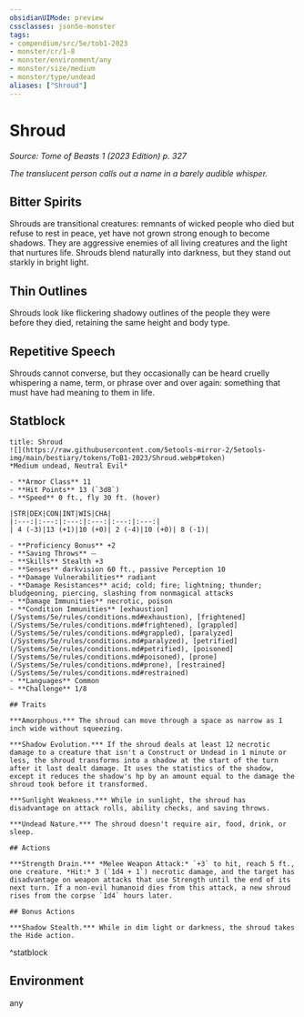 ```yaml
---
obsidianUIMode: preview
cssclasses: json5e-monster
tags:
- compendium/src/5e/tob1-2023
- monster/cr/1-8
- monster/environment/any
- monster/size/medium
- monster/type/undead
aliases: ["Shroud"]
---
```

# Shroud
*Source: Tome of Beasts 1 (2023 Edition) p. 327*  

*The translucent person calls out a name in a barely audible whisper.*

## Bitter Spirits

Shrouds are transitional creatures: remnants of wicked people who died but refuse to rest in peace, yet have not grown strong enough to become shadows. They are aggressive enemies of all living creatures and the light that nurtures life. Shrouds blend naturally into darkness, but they stand out starkly in bright light.

## Thin Outlines

Shrouds look like flickering shadowy outlines of the people they were before they died, retaining the same height and body type.

## Repetitive Speech

Shrouds cannot converse, but they occasionally can be heard cruelly whispering a name, term, or phrase over and over again: something that must have had meaning to them in life.

## Statblock

```ad-statblock
title: Shroud
![](https://raw.githubusercontent.com/5etools-mirror-2/5etools-img/main/bestiary/tokens/ToB1-2023/Shroud.webp#token)
*Medium undead, Neutral Evil*

- **Armor Class** 11
- **Hit Points** 13 (`3d8`)
- **Speed** 0 ft., fly 30 ft. (hover)

|STR|DEX|CON|INT|WIS|CHA|
|:---:|:---:|:---:|:---:|:---:|:---:|
| 4 (-3)|13 (+1)|10 (+0)| 2 (-4)|10 (+0)| 8 (-1)|

- **Proficiency Bonus** +2
- **Saving Throws** ⏤
- **Skills** Stealth +3
- **Senses** darkvision 60 ft., passive Perception 10
- **Damage Vulnerabilities** radiant
- **Damage Resistances** acid; cold; fire; lightning; thunder; bludgeoning, piercing, slashing from nonmagical attacks
- **Damage Immunities** necrotic, poison
- **Condition Immunities** [exhaustion](/Systems/5e/rules/conditions.md#exhaustion), [frightened](/Systems/5e/rules/conditions.md#frightened), [grappled](/Systems/5e/rules/conditions.md#grappled), [paralyzed](/Systems/5e/rules/conditions.md#paralyzed), [petrified](/Systems/5e/rules/conditions.md#petrified), [poisoned](/Systems/5e/rules/conditions.md#poisoned), [prone](/Systems/5e/rules/conditions.md#prone), [restrained](/Systems/5e/rules/conditions.md#restrained)
- **Languages** Common
- **Challenge** 1/8

## Traits

***Amorphous.*** The shroud can move through a space as narrow as 1 inch wide without squeezing.

***Shadow Evolution.*** If the shroud deals at least 12 necrotic damage to a creature that isn't a Construct or Undead in 1 minute or less, the shroud transforms into a shadow at the start of the turn after it last dealt damage. It uses the statistics of the shadow, except it reduces the shadow's hp by an amount equal to the damage the shroud took before it transformed.

***Sunlight Weakness.*** While in sunlight, the shroud has disadvantage on attack rolls, ability checks, and saving throws.

***Undead Nature.*** The shroud doesn't require air, food, drink, or sleep.

## Actions

***Strength Drain.*** *Melee Weapon Attack:* `+3` to hit, reach 5 ft., one creature. *Hit:* 3 (`1d4 + 1`) necrotic damage, and the target has disadvantage on weapon attacks that use Strength until the end of its next turn. If a non-evil humanoid dies from this attack, a new shroud rises from the corpse `1d4` hours later.

## Bonus Actions

***Shadow Stealth.*** While in dim light or darkness, the shroud takes the Hide action.
```
^statblock

## Environment

any
